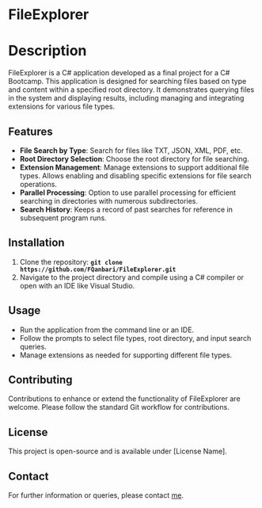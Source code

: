 # FileExplorer

# **Description**

FileExplorer is a C# application developed as a final project for a C# Bootcamp. This application is designed for searching files based on type and content within a specified root directory. It demonstrates querying files in the system and displaying results, including managing and integrating extensions for various file types.

## **Features**

- **File Search by Type**: Search for files like TXT, JSON, XML, PDF, etc.
- **Root Directory Selection**: Choose the root directory for file searching.
- **Extension Management**: Manage extensions to support additional file types. Allows enabling and disabling specific extensions for file search operations.
- **Parallel Processing**: Option to use parallel processing for efficient searching in directories with numerous subdirectories.
- **Search History**: Keeps a record of past searches for reference in subsequent program runs.

## **Installation**

1. Clone the repository: **`git clone https://github.com/FQanbari/FileExplorer.git`**
2. Navigate to the project directory and compile using a C# compiler or open with an IDE like Visual Studio.

## **Usage**

- Run the application from the command line or an IDE.
- Follow the prompts to select file types, root directory, and input search queries.
- Manage extensions as needed for supporting different file types.

## **Contributing**

Contributions to enhance or extend the functionality of FileExplorer are welcome. Please follow the standard Git workflow for contributions.

## **License**

This project is open-source and is available under [License Name].

## **Contact**

For further information or queries, please contact [me](https://www.notion.so/View-Component-873246318bde4035afa6af5c561962a4?pvs=21).
